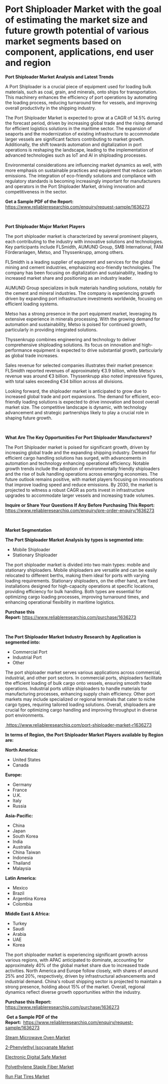 <p><h1>Port Shiploader Market with the goal of estimating the market size and future growth potential of various market segments based on component, applications, end user and region</h1></p><p><strong>Port Shiploader Market Analysis and Latest Trends</strong></p>
<p><p>A Port Shiploader is a crucial piece of equipment used for loading bulk materials, such as coal, grain, and minerals, onto ships for transportation. This machinery enhances the efficiency of port operations by automating the loading process, reducing turnaround time for vessels, and improving overall productivity in the shipping industry. </p><p>The Port Shiploader Market is expected to grow at a CAGR of 14.5% during the forecast period, driven by increasing global trade and the rising demand for efficient logistics solutions in the maritime sector. The expansion of seaports and the modernization of existing infrastructure to accommodate larger vessels are significant factors contributing to market growth. Additionally, the shift towards automation and digitalization in port operations is reshaping the landscape, leading to the implementation of advanced technologies such as IoT and AI in shiploading processes. </p><p>Environmental considerations are influencing market dynamics as well, with more emphasis on sustainable practices and equipment that reduce carbon emissions. The integration of eco-friendly solutions and compliance with regulatory standards is becoming increasingly important for manufacturers and operators in the Port Shiploader Market, driving innovation and competitiveness in the sector.</p></p>
<p><strong>Get a Sample PDF of the Report:&nbsp;</strong> <a href="https://www.reliableresearchiq.com/enquiry/request-sample/1636273">https://www.reliableresearchiq.com/enquiry/request-sample/1636273</a></p>
<p>&nbsp;</p>
<p><strong>Port Shiploader Major Market Players</strong></p>
<p><p>The port shiploader market is characterized by several prominent players, each contributing to the industry with innovative solutions and technologies. Key participants include FLSmidth, AUMUND Group, SMB International, FAM Förderanlagen, Metso, and Thyssenkrupp, among others. </p><p>FLSmidth is a leading supplier of equipment and services for the global mining and cement industries, emphasizing eco-friendly technologies. The company has been focusing on digitalization and sustainability, leading to increased market share and positioning as an industry leader.</p><p>AUMUND Group specializes in bulk materials handling solutions, notably for the cement and mineral industries. The company is experiencing growth driven by expanding port infrastructure investments worldwide, focusing on efficient loading systems.</p><p>Metso has a strong presence in the port equipment market, leveraging its extensive experience in minerals processing. With the growing demand for automation and sustainability, Metso is poised for continued growth, particularly in providing integrated solutions.</p><p>Thyssenkrupp combines engineering and technology to deliver comprehensive shiploading solutions. Its focus on innovation and high-performance equipment is expected to drive substantial growth, particularly as global trade increases.</p><p>Sales revenue for selected companies illustrates their market presence: FLSmidth reported revenues of approximately €3.9 billion, while Metso's revenue was around €3 billion. Thyssenkrupp also noted impressive figures, with total sales exceeding €34 billion across all divisions.</p><p>Looking forward, the shiploader market is anticipated to grow due to increased global trade and port expansions. The demand for efficient, eco-friendly loading solutions is expected to drive innovation and boost overall market size. The competitive landscape is dynamic, with technology advancement and strategic partnerships likely to play a crucial role in shaping future growth.</p></p>
<p>&nbsp;</p>
<p><strong>What Are The Key Opportunities For Port Shiploader Manufacturers?</strong></p>
<p><p>The Port Shiploader market is poised for significant growth, driven by increasing global trade and the expanding shipping industry. Demand for efficient cargo handling solutions has surged, with advancements in automation and technology enhancing operational efficiency. Notable growth trends include the adoption of environmentally friendly shiploaders and the rise of bulk handling operations across emerging economies. The future outlook remains positive, with market players focusing on innovations that improve loading speed and reduce emissions. By 2030, the market is projected to witness a robust CAGR as ports invest in infrastructure upgrades to accommodate larger vessels and increasing trade volumes.</p></p>
<p><strong>Inquire or Share Your Questions If Any Before Purchasing This Report:</strong> <a href="https://www.reliableresearchiq.com/enquiry/pre-order-enquiry/1636273">https://www.reliableresearchiq.com/enquiry/pre-order-enquiry/1636273</a></p>
<p>&nbsp;</p>
<p><strong>Market Segmentation</strong></p>
<p><strong>The Port Shiploader Market Analysis by types is segmented into:</strong></p>
<p><ul><li>Mobile Shiploader</li><li>Stationary Shiploader</li></ul></p>
<p><p>The port shiploader market is divided into two main types: mobile and stationary shiploaders. Mobile shiploaders are versatile and can be easily relocated to different berths, making them ideal for ports with varying loading requirements. Stationary shiploaders, on the other hand, are fixed installations designed for high-capacity operations at specific locations, providing efficiency for bulk handling. Both types are essential for optimizing cargo loading processes, improving turnaround times, and enhancing operational flexibility in maritime logistics.</p></p>
<p><strong>Purchase this Report:&nbsp;</strong><a href="https://www.reliableresearchiq.com/purchase/1636273">https://www.reliableresearchiq.com/purchase/1636273</a></p>
<p>&nbsp;</p>
<p><strong>The Port Shiploader Market Industry Research by Application is segmented into:</strong></p>
<p><ul><li>Commercial Port</li><li>Industrial Port</li><li>Other</li></ul></p>
<p><p>The port shiploader market serves various applications across commercial, industrial, and other port sectors. In commercial ports, shiploaders facilitate the efficient loading of bulk cargo onto vessels, ensuring smooth trade operations. Industrial ports utilize shiploaders to handle materials for manufacturing processes, enhancing supply chain efficiency. Other port markets may include specialized or regional terminals that cater to niche cargo types, requiring tailored loading solutions. Overall, shiploaders are crucial for optimizing cargo handling and improving throughput in diverse port environments.</p></p>
<p><a href="https://www.reliableresearchiq.com/port-shiploader-market-r1636273">&nbsp;https://www.reliableresearchiq.com/port-shiploader-market-r1636273</a></p>
<p><strong>In terms of Region, the Port Shiploader Market Players available by Region are:</strong></p>
<p>
    <p> <strong> North America: </strong>
        <ul>
            <li>United States</li>
            <li>Canada</li>
        </ul>
        </p> 
    <p> <strong> Europe: </strong>
        <ul>
            <li>Germany</li>
            <li>France</li>
            <li>U.K.</li>
            <li>Italy</li>
            <li>Russia</li>
        </ul>
        </p> 
    <p> <strong> Asia-Pacific: </strong>
        <ul>
            <li>China</li>
            <li>Japan</li>
            <li>South Korea</li>
            <li>India</li>
            <li>Australia</li>
            <li>China Taiwan</li>
            <li>Indonesia</li>
            <li>Thailand</li>
            <li>Malaysia</li>
        </ul>
        </p> 
    <p> <strong> Latin America: </strong>
        <ul>
            <li>Mexico</li>
            <li>Brazil</li>
            <li>Argentina Korea</li>
            <li>Colombia</li>
        </ul>
        </p> 
    <p> <strong> Middle East & Africa: </strong>
        <ul>
            <li>Turkey</li>
            <li>Saudi</li>
            <li>Arabia</li>
            <li>UAE</li>
            <li>Korea</li>
        </ul>
    </p>
    </p>
<p><p>The port shiploader market is experiencing significant growth across various regions, with APAC anticipated to dominate, accounting for approximately 40% of the global market share due to increased trade activities. North America and Europe follow closely, with shares of around 25% and 20%, respectively, driven by infrastructural advancements and industrial demand. China's robust shipping sector is projected to maintain a strong presence, holding about 15% of the market. Overall, regional dynamics reflect diverse growth opportunities within the industry.</p></p>
<p><strong>Purchase this Report: </strong><a href="https://www.reliableresearchiq.com/purchase/1636273">https://www.reliableresearchiq.com/purchase/1636273</a></p>
<p>&nbsp;<strong>Get a Sample PDF of the Report:&nbsp;&nbsp;</strong><a href="https://www.reliableresearchiq.com/enquiry/request-sample/1636273">https://www.reliableresearchiq.com/enquiry/request-sample/1636273</a></p>
<p><strong></strong></p>
<p><p><a href="https://issuu.com/reportprime-2/docs/steam-microwave-oven-market-size-20_b4426d29e657a7">Steam Microwave Oven Market</a></p><p><a href="https://medium.com/@huripsundabogalakon_86267/2-phenylethyl-isocyanate-market-trends-and-regional-insights-forecasted-for-period-from-2024-to-9d6c8b28244b?postPublishedType=repub">2-Phenylethyl Isocyanate Market</a></p><p><a href="https://issuu.com/reportprime-2/docs/electronic-digital-safe-market-size_523bd2bce937dc">Electronic Digital Safe Market</a></p><p><a href="https://medium.com/@huripsundabogalakon_86267/global-polyethylene-staple-fiber-market-is-projected-to-grow-at-a-cagr-of-13-9-0dfcf7bd81bf?postPublishedType=repub">Polyethylene Staple Fiber Market</a></p><p><a href="https://www.linkedin.com/pulse/emerging-opportunities-challenges-global-run-flat-tires-market-l9n3e">Run Flat Tires Market</a></p></p>